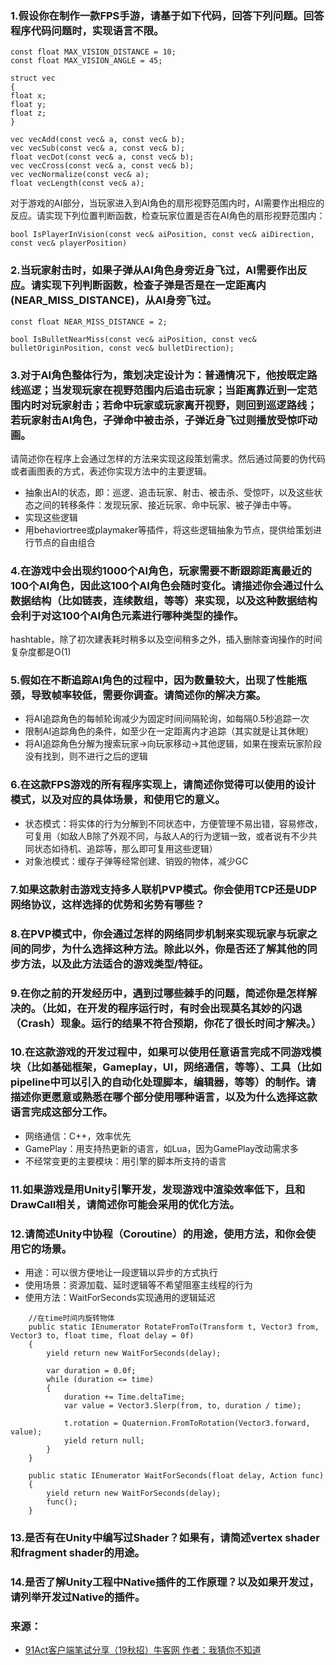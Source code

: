

### 1.假设你在制作一款FPS手游，请基于如下代码，回答下列问题。回答程序代码问题时，实现语言不限。

  

    const float MAX_VISION_DISTANCE = 10;
    const float MAX_VISION_ANGLE = 45;

    struct vec
    {
    float x;
    float y;
    float z;
    }

    vec vecAdd(const vec& a, const vec& b);
    vec vecSub(const vec& a, const vec& b);
    float vecDot(const vec& a, const vec& b);
    vec vecCross(const vec& a, const vec& b);
    vec vecNormalize(const vec& a);
    float vecLength(const vec& a);



对于游戏的AI部分，当玩家进入到AI角色的扇形视野范围内时，AI需要作出相应的反应。请实现下列位置判断函数，检查玩家位置是否在AI角色的扇形视野范围内：

    bool IsPlayerInVision(const vec& aiPosition, const vec& aiDirection, const vec& playerPosition)

### 2.当玩家射击时，如果子弹从AI角色身旁近身飞过，AI需要作出反应。请实现下列判断函数，检查子弹是否是在一定距离内(NEAR_MISS_DISTANCE)，从AI身旁飞过。

    const float NEAR_MISS_DISTANCE = 2;

    bool IsBulletNearMiss(const vec& aiPosition, const vec& bulletOriginPosition, const vec& bulletDirection);

### 3.对于AI角色整体行为，策划决定设计为：普通情况下，他按既定路线巡逻；当发现玩家在视野范围内后追击玩家；当距离靠近到一定范围内时对玩家射击；若命中玩家或玩家离开视野，则回到巡逻路线；若玩家射击AI角色，子弹命中被击杀，子弹近身飞过则播放受惊吓动画。

请简述你在程序上会通过怎样的方法来实现这段策划需求。然后通过简要的伪代码或者画图表的方式，表述你实现方法中的主要逻辑。

- 抽象出AI的状态，即：巡逻、追击玩家、射击、被击杀、受惊吓，以及这些状态之间的转移条件：发现玩家、接近玩家、命中玩家、被子弹击中等。
- 实现这些逻辑
- 用behaviortree或playmaker等插件，将这些逻辑抽象为节点，提供给策划进行节点的自由组合

### 4.在游戏中会出现约1000个AI角色，玩家需要不断跟踪距离最近的100个AI角色，因此这100个AI角色会随时变化。请描述你会通过什么数据结构（比如链表，连续数组，等等）来实现，以及这种数据结构会利于对这100个AI角色元素进行哪种类型的操作。
hashtable，除了初次建表耗时稍多以及空间稍多之外，插入删除查询操作的时间复杂度都是O(1)

### 5.假如在不断追踪AI角色的过程中，因为数量较大，出现了性能瓶颈，导致帧率较低，需要你调查。请简述你的解决方案。  

- 将AI追踪角色的每帧轮询减少为固定时间间隔轮询，如每隔0.5秒追踪一次
- 限制AI追踪角色的条件，如至少在一定距离内才追踪（其实就是让其休眠）
- 将AI追踪角色分解为搜索玩家->向玩家移动->其他逻辑，如果在搜索玩家阶段没有找到，则不进行之后的逻辑

### 6.在这款FPS游戏的所有程序实现上，请简述你觉得可以使用的设计模式，以及对应的具体场景，和使用它的意义。

- 状态模式：将实体的行为分解到不同状态中，方便管理不易出错，容易修改，可复用（如敌人B除了外观不同，与敌人A的行为逻辑一致，或者说有不少共同状态如待机、追踪等，那么即可复用这些逻辑）
- 对象池模式：缓存子弹等经常创建、销毁的物体，减少GC

### 7.如果这款射击游戏支持多人联机PVP模式。你会使用TCP还是UDP网络协议，这样选择的优势和劣势有哪些？

### 8.在PVP模式中，你会通过怎样的网络同步机制来实现玩家与玩家之间的同步，为什么选择这种方法。除此以外，你是否还了解其他的同步方法，以及此方法适合的游戏类型/特征。

### 9.在你之前的开发经历中，遇到过哪些棘手的问题，简述你是怎样解决的。（比如，在开发的程序运行时，有时会出现莫名其妙的闪退（Crash）现象。运行的结果不符合预期，你花了很长时间才解决。）

### 10.在这款游戏的开发过程中，如果可以使用任意语言完成不同游戏模块（比如基础框架，Gameplay，UI，网络通信，等等）、工具（比如pipeline中可以引入的自动化处理脚本，编辑器，等等）的制作。请描述你更愿意或熟悉在哪个部分使用哪种语言，以及为什么选择这款语言完成这部分工作。
- 网络通信：C++，效率优先
- GamePlay：用支持热更新的语言，如Lua，因为GamePlay改动需求多
- 不经常变更的主要模块：用引擎的脚本所支持的语言

### 11.如果游戏是用Unity引擎开发，发现游戏中渲染效率低下，且和DrawCall相关，请简述你可能会采用的优化方法。

### 12.请简述Unity中协程（Coroutine）的用途，使用方法，和你会使用它的场景。
- 用途：可以很方便地让一段逻辑以异步的方式执行
- 使用场景：资源加载、延时逻辑等不希望阻塞主线程的行为
- 使用方法：WaitForSeconds实现通用的逻辑延迟
```
    //在time时间内旋转物体
    public static IEnumerator RotateFromTo(Transform t, Vector3 from, Vector3 to, float time, float delay = 0f)
    {
        yield return new WaitForSeconds(delay);

        var duration = 0.0f;
        while (duration <= time)
        {
            duration += Time.deltaTime;
            var value = Vector3.Slerp(from, to, duration / time);

            t.rotation = Quaternion.FromToRotation(Vector3.forward, value);
            yield return null;
        }
    }

    public static IEnumerator WaitForSeconds(float delay, Action func) 
    {
        yield return new WaitForSeconds(delay);
        func();
    }
```
### 13.是否有在Unity中编写过Shader？如果有，请简述vertex shader和fragment shader的用途。

### 14.是否了解Unity工程中Native插件的工作原理？以及如果开发过，请列举开发过Native的插件。
  
### 来源：
- [91Act客户端笔试分享（19秋招）牛客网 作者：我猜你不知道](https://www.nowcoder.com/discuss/151537)